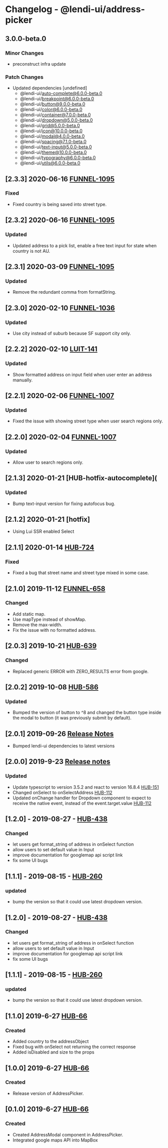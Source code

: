 # Changelog - @lendi-ui/address-picker

## 3.0.0-beta.0

### Minor Changes

- preconstruct infra update

### Patch Changes

- Updated dependencies [undefined]
  - @lendi-ui/auto-complete@6.0.0-beta.0
  - @lendi-ui/breakpoint@6.0.0-beta.0
  - @lendi-ui/button@9.0.0-beta.0
  - @lendi-ui/color@6.0.0-beta.0
  - @lendi-ui/container@7.0.0-beta.0
  - @lendi-ui/dropdown@5.0.0-beta.0
  - @lendi-ui/grid@5.0.0-beta.0
  - @lendi-ui/icon@10.0.0-beta.0
  - @lendi-ui/modal@4.0.0-beta.0
  - @lendi-ui/spacing@7.1.0-beta.0
  - @lendi-ui/text-input@5.0.0-beta.0
  - @lendi-ui/theme@10.0.0-beta.0
  - @lendi-ui/typography@6.0.0-beta.0
  - @lendi-ui/utils@6.0.0-beta.0

## [2.3.3] 2020-06-16 [FUNNEL-1095](https://creditandfinance.atlassian.net/browse/FUNNEL-1363)

### Fixed

- Fixed country is being saved into street type.

## [2.3.2] 2020-06-16 [FUNNEL-1095](https://creditandfinance.atlassian.net/browse/FUNNEL-1363)

### Updated

- Updated address to a pick list, enable a free text input for state when country is not AU.

## [2.3.1] 2020-03-09 [FUNNEL-1095](https://creditandfinance.atlassian.net/browse/FUNNEL-1095)

### Updated

- Remove the redundant comma from formatString.

## [2.3.0] 2020-02-10 [FUNNEL-1036](https://creditandfinance.atlassian.net/browse/FUNNEL-1036)

### Updated

- Use city instead of suburb because SF support city only.

## [2.2.2] 2020-02-10 [LUIT-141](https://creditandfinance.atlassian.net/browse/LUIT-141)

### Updated

- Show formatted address on input field when user enter an address manually.

## [2.2.1] 2020-02-06 [FUNNEL-1007](https://creditandfinance.atlassian.net/browse/FUNNEL-1007)

### Updated

- Fixed the issue with showing street type when user search regions only.

## [2.2.0] 2020-02-04 [FUNNEL-1007](https://creditandfinance.atlassian.net/browse/FUNNEL-1007)

### Updated

- Allow user to search regions only.

## [2.1.3] 2020-01-21 [HUB-hotfix-autocomplete](

### Updated

- Bump text-input version for fixing autofocus bug.

## [2.1.2] 2020-01-21 [hotfix]

- Using Lui SSR enabled Select

## [2.1.1] 2020-01-14 [HUB-724](https://creditandfinance.atlassian.net/browse/HUB-724)

### Fixed

- Fixed a bug that street name and street type mixed in some case.

## [2.1.0] 2019-11-12 [FUNNEL-658](https://creditandfinance.atlassian.net/browse/FUNNEL-658)

### Changed

- Add static map.
- Use mapType instead of showMap.
- Remove the max-width.
- Fix the issue with no formatted address.

## [2.0.3] 2019-10-21 [HUB-639](https://creditandfinance.atlassian.net/browse/HUB-639)

### Changed

- Replaced generic ERROR with ZERO_RESULTS error from google.

## [2.0.2] 2019-10-08 [HUB-586](https://creditandfinance.atlassian.net/browse/HUB-586)

### Updated

- Bumped the version of button to ^8 and changed the button type inside the modal to button (it was previously submit by default).

## [2.0.1] 2019-09-26 [Release Notes](https://creditandfinance.atlassian.net/wiki/spaces/HUB/pages/803930391/Upcoming+Major+Changes)

- Bumped lendi-ui dependencies to latest versions

## [2.0.0] 2019-9-23 [Release notes](https://creditandfinance.atlassian.net/wiki/spaces/HUB/pages/803930391/Upcoming+Major+Changes)

### Updated

- Update typescript to version 3.5.2 and react to version 16.8.4 [HUB-151](https://creditandfinance.atlassian.net/browse/HUB-151)
- Changed onSelect to onSelectAddress [HUB-112](https://creditandfinance.atlassian.net/browse/HUB-112)
- Updated onChange handler for Dropdown component to expect to receive the native event, instead of the event.target.value [HUB-112](https://creditandfinance.atlassian.net/browse/HUB-112)

## [1.2.0] - 2019-08-27 - [HUB-438](https://creditandfinance.atlassian.net/browse/HUB-260)

### Changed

- let users get format_string of address in onSelect function
- allow users to set default value in Input
- improve documentation for googlemap api script link
- fix some UI bugs

## [1.1.1] - 2019-08-15 - [HUB-260](https://creditandfinance.atlassian.net/browse/HUB-260)

### updated

- bump the version so that it could use latest dropdown version.

## [1.2.0] - 2019-08-27 - [HUB-438](https://creditandfinance.atlassian.net/browse/HUB-260)

### Changed

- let users get format_string of address in onSelect function
- allow users to set default value in Input
- improve documentation for googlemap api script link
- fix some UI bugs

## [1.1.1] - 2019-08-15 - [HUB-260](https://creditandfinance.atlassian.net/browse/HUB-260)

### updated

- bump the version so that it could use latest dropdown version.

## [1.1.0] 2019-6-27 [HUB-66](https://creditandfinance.atlassian.net/browse/HUB-66)

### Created

- Added country to the addressObject
- Fixed bug with onSelect not returning the correct response
- Added isDisabled and size to the props

## [1.0.0] 2019-6-27 [HUB-66](https://creditandfinance.atlassian.net/browse/HUB-66)

### Created

- Release version of AddressPicker.

## [0.1.0] 2019-6-27 [HUB-66](https://creditandfinance.atlassian.net/browse/HUB-66)

### Created

- Created AddressModal component in AddressPicker.
- Integrated google maps API into MapBox
